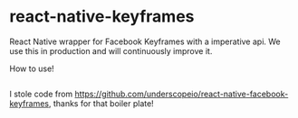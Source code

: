 # react-native-keyframes

React Native wrapper for Facebook Keyframes with a imperative api.
We use this in production and will continuously improve it.

How to use!
```

```


I stole code from https://github.com/underscopeio/react-native-facebook-keyframes, thanks for that boiler plate!
